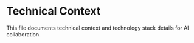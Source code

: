 # Technical Context

This file documents technical context and technology stack details for AI collaboration.
